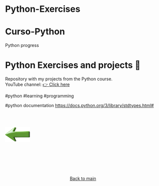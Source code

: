 # Python-Exercises

# Curso-Python
Python progress

# Python Exercises and projects 🐍
Repository with my projects from the Python course.  
YouTube channel: <a href="https://www.youtube.com/watch?v=ZLCZkMk69y0&list=PLA1FTfKBAEX40W8OeycI8S5ltunvS8CWw" target="_blank">👉 Click here</a>

#python #learning #programming

#python documentation
https://docs.python.org/3/library/stdtypes.html#

<br>
<br>
 <p align="left">
  <a href="https://github.com/LuisFilipePires">
    <img src="https://github.com/LuisFilipePires/badges/blob/main/greenleft.png" alt="Back to ecole-42" width="80"/> 
  <div style="display: flex; height: 200px; align-items: center; justify-content: center;"><p>Back to main</p> </div>
  </a>
</p>
